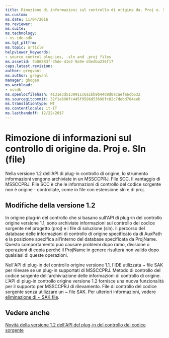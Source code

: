 ```yaml
---
title: Rimozione di informazioni sul controllo di origine da. Proj e. Sln (file) | Documenti Microsoft
ms.custom: 
ms.date: 11/04/2016
ms.reviewer: 
ms.suite: 
ms.technology:
- vs-ide-sdk
ms.tgt_pltfrm: 
ms.topic: article
helpviewer_keywords:
- source control plug-ins, .sln and .proj files
ms.assetid: 7b06883f-35de-41e2-9a9e-d3edba236f17
caps.latest.revision: 
author: gregvanl
ms.author: gregvanl
manager: ghogen
ms.workload:
- vssdk
ms.openlocfilehash: 4131e3d5139911c6a1bb9b44d8d8acaefa6cb632
ms.sourcegitcommit: 32f1a690fc445f9586d53698fc82c7debd784eeb
ms.translationtype: MT
ms.contentlocale: it-IT
ms.lasthandoff: 12/22/2017
---
```

# <a name="removal-of-source-control-information-from-proj-and-sln-files"></a>Rimozione di informazioni sul controllo di origine da. Proj e. Sln (file)
Nella versione 1.2 dell'API di plug-in controllo di origine, lo strumento informazioni vengono archiviate in un MSSCCPRJ. File SCC. Il vantaggio di MSSCCPRJ. File SCC è che le informazioni di controllo del codice sorgente non è origine - controllate, come in file con estensione sln e di proj.  
  
## <a name="version-12-changes"></a>Modifiche della versione 1.2  
 In origine plug-in del controllo che si basano sull'API di plug-in del controllo origine versione 1.1, sono archiviate informazioni sul controllo del codice sorgente nel progetto (proj) e i file di soluzione (sln). Il percorso del database delle informazioni di controllo di origine specificato da di AuxPath e la posizione specifica all'interno del database specificata da ProjName. Questo comportamento può causare problemi dopo ramo, divisione o operazioni di copia perché il ProjName in genere risulterà non valido dopo qualsiasi di queste operazioni.  
  
 Nell'API di plug-in del controllo origine versione 1.1, l'IDE utilizzata ~ file SAK per rilevare se un plug-in supportati di MSSCCPRJ. Metodo di controllo del codice sorgente dell'archiviazione delle informazioni di controllo di origine. L'API di plug-in controllo origine versione 1.2 fornisce una nuova funzionalità per il supporto per MSSCCPRJ di rilevamento. File di controllo del codice sorgente senza utilizzare un ~ file SAK. Per ulteriori informazioni, vedere [eliminazione di ~ SAK file](../../extensibility/internals/elimination-of-tilde-sak-files.md).  
  
## <a name="see-also"></a>Vedere anche  
 [Novità della versione 1.2 dell'API del plug-in del controllo del codice sorgente](../../extensibility/internals/what-s-new-in-the-source-control-plug-in-api-version-1-2.md)